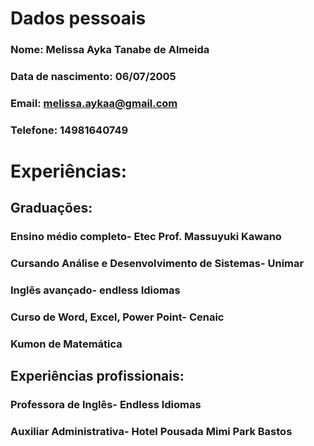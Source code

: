 # Dados pessoais

### Nome: Melissa Ayka Tanabe de Almeida
### Data de nascimento: 06/07/2005
### Email: melissa.aykaa@gmail.com
### Telefone: 14981640749


# Experiências:

## Graduações:
### Ensino médio completo- Etec Prof. Massuyuki Kawano
### Cursando Análise e Desenvolvimento de Sistemas- Unimar
### Inglês avançado- endless Idiomas
### Curso de Word, Excel, Power Point- Cenaic
### Kumon de Matemática

## Experiências profissionais:
### Professora de Inglês- Endless Idiomas
### Auxiliar Administrativa- Hotel Pousada Mimi Park Bastos



